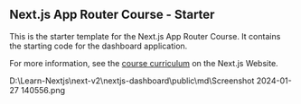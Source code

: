 ## Next.js App Router Course - Starter

This is the starter template for the Next.js App Router Course. It contains the starting code for the dashboard application.

For more information, see the [course curriculum](https://nextjs.org/learn) on the Next.js Website.

D:\Learn-Nextjs\next-v2\nextjs-dashboard\public\md\Screenshot 2024-01-27 140556.png